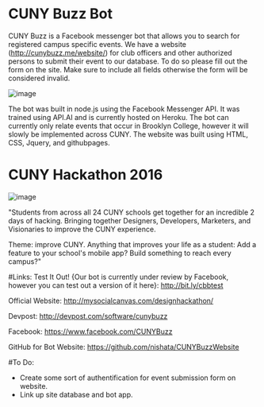 # CUNY Buzz Bot
CUNY Buzz is a Facebook messenger bot that allows you to search for registered campus specific events. We have a website (http://cunybuzz.me/website/) for club officers and other authorized persons to submit their event to our database. To do so please fill out the form on the site. Make sure to include all fields otherwise the form will be considered invalid. 

![image](https://github.com/nishata/CUNYBuzzWebsite/blob/master/website/images/long.png?raw=true)

The bot was built in node.js using the Facebook Messenger API. It was trained using API.AI and is currently hosted on Heroku. The bot can currently only relate events that occur in Brooklyn College, however it will slowly be implemented across CUNY. The website was built using HTML, CSS, Jquery, and githubpages.

# CUNY Hackathon 2016
![image](https://challengepost-s3-challengepost.netdna-ssl.com/photos/production/challenge_photos/000/416/309/datas/full_width.png)

"Students from across all 24 CUNY schools get together for an incredible 2 days of hacking.
Bringing together Designers, Developers, Marketers, and Visionaries to improve the CUNY experience.

Theme: improve CUNY.
Anything that improves your life as a student: Add a feature to your school's mobile app? Build something to reach every campus?"

#Links:
Test It Out! {Our bot is currently under review by Facebook, however you can test out a version of it here}: http://bit.ly/cbbtest

Official Website: http://mysocialcanvas.com/designhackathon/

Devpost: http://devpost.com/software/cunybuzz

Facebook: https://www.facebook.com/CUNYBuzz

GitHub for Bot Website: https://github.com/nishata/CUNYBuzzWebsite

#To Do:
- Create some sort of authentification for event submission form on website.
- Link up site database and bot app.
